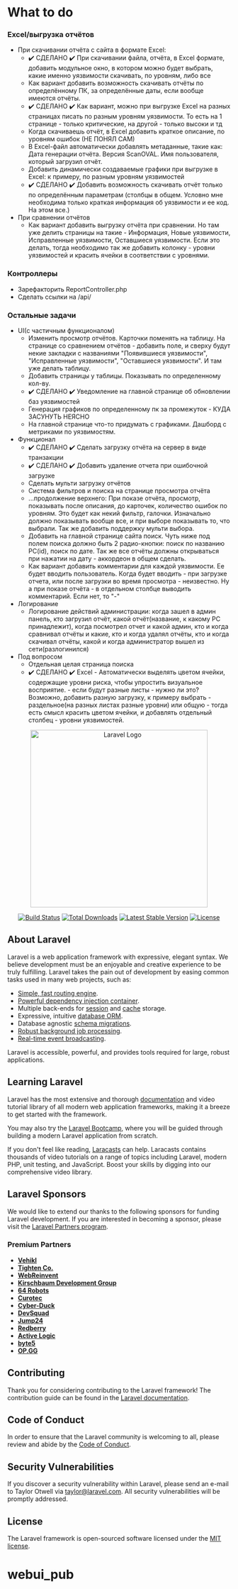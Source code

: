 # What to do
### Excel/выгрузка отчётов
- При скачивании отчёта с сайта в формате Excel:
    -  ✔️ СДЕЛАНО ✔️  При скачивании файла, отчёта, в Excel формате, добавить модульное окно, в котором можно будет выбрать, какие именно уязвимости скачивать, по уровням, либо все
    - Как вариант добавить возможность скачивать отчёты по определённому ПК, за определённые даты, если вообще имеются отчёты.
    - ✔️ СДЕЛАНО ✔️ Как вариант, можно при выгрузке Excel на разных страницах писать по разным уровням уязвимости. То есть на 1 странице - только критические, на другой - только высоки и тд
    - Когда скачиваешь отчёт, в Excel добавить краткое описание, по уровням ошибок (НЕ ПОНЯЛ САМ)
    - В Excel-файл автоматически добавлять метаданные, такие как: Дата генерации отчёта. Версия ScanOVAL. Имя пользователя, который загрузил отчёт.
    - Добавить динамически создаваемые графики при выгрузке в Excel: к примеру, по разным уровням уязвимостей
    -  ✔️ СДЕЛАНО ✔️  Добавить возможность скачивать отчёт только по определённым параметрам (столбцы в общем. Условно мне необходима только краткая информация об уязвимости и ее код. На этом все.)
- При сравнении отчётов
    - Как вариант добавить выгрузку отчёта при сравнении. Но там уже делить страницы на такие - Информация, Новые уязвимости, Исправленные уязвимости, Оставшиеся уязвимости. Если это делать, тогда необходимо так же добавить колонку - уровни уязвимостей и красить ячейки в соответствии с уровнями.
### Контроллеры
- Зарефакторить ReportController.php
- Сделать ссылки на /api/
### Остальные задачи
- UI(с частичным функционалом)
    - Изменить просмотр отчётов. Карточки поменять на таблицу. На странице со сравнением отчётов - добавить поле, и сверху будут некие закладки с названиями "Появившиеся уязвимости", "Исправленные уязвимости", "Оставшиеся уязвимости". И там уже делать таблицу. 
    - Добавить страницы у таблицы. Показывать по определенному кол-ву.
    -  ✔️ СДЕЛАНО ✔️  Уведомление на главной странице об обновлении баз уязвимостей
    - Генерация графиков по определенному пк за промежуток - КУДА ЗАСУНУТЬ НЕЯСНО
    - На главной странице что-то придумать с графиками. Дашборд с метриками по уязвимостям.
- Функционал
    - ✔️ СДЕЛАНО ✔️ Сделать загрузку отчёта на сервер в виде транзакции
    - ✔️ СДЕЛАНО ✔️ Добавить удаление отчета при ошибочной загрузке
    - Сделать мульти загрузку отчётов
    - Система фильтров и поиска на странице просмотра отчёта
    - ...продолжение верхнего: При показе отчёта, просмотр, показывать после описания, до карточек, количество ошибок по уровням. Это будет как некий фильтр, галочки. Изначально должно показывать вообще все, и при выборе показывать то, что выбрали. Так же добавить поддержку мульти выбора.
    - Добавить на главной странице сайта поиск. Чуть ниже под полем поиска должно быть 2 радио-кнопки: поиск по названию PC(id), поиск по дате. Так же все отчёты должны открываться при нажатии на дату - аккордеон в общем сделать.
    - Как вариант добавить комментарии для каждой уязвимости. Ее будет вводить пользователь. Когда будет вводить - при загрузке отчета, или после загрузки во время просмотра - неизвестно. Ну а при показе отчёта - в отдельном столбце выводить комментарий. Если нет, то "-"
- Логирование
    - Логирование действий администрации: когда зашел в админ панель, кто загрузил отчёт, какой отчёт(название, к какому PC принадлежит), когда посмотрел отчет и какой админ, кто и когда сравнивал отчёты и какие, кто и когда удалял отчёты, кто и когда скачивал отчёты, какой и когда администратор вышел из сети(разлогинился)
- Под вопросом
    - Отдельная целая страница поиска
    -  ✔️ СДЕЛАНО ✔️  Excel - Автоматически выделять цветом ячейки, содержащие уровни риска, чтобы упростить визуальное восприятие. - если будут разные листы - нужно ли это? Возможно, добавить разную загрузку, к примеру выбрать - раздельное(на разных листах разные уровни) или общую - тогда есть смысл красить цветом ячейки, и добавлять отдельный столбец - уровни уязвимостей.




<p align="center"><a href="https://laravel.com" target="_blank"><img src="https://raw.githubusercontent.com/laravel/art/master/logo-lockup/5%20SVG/2%20CMYK/1%20Full%20Color/laravel-logolockup-cmyk-red.svg" width="400" alt="Laravel Logo"></a></p>

<p align="center">
<a href="https://github.com/laravel/framework/actions"><img src="https://github.com/laravel/framework/workflows/tests/badge.svg" alt="Build Status"></a>
<a href="https://packagist.org/packages/laravel/framework"><img src="https://img.shields.io/packagist/dt/laravel/framework" alt="Total Downloads"></a>
<a href="https://packagist.org/packages/laravel/framework"><img src="https://img.shields.io/packagist/v/laravel/framework" alt="Latest Stable Version"></a>
<a href="https://packagist.org/packages/laravel/framework"><img src="https://img.shields.io/packagist/l/laravel/framework" alt="License"></a>
</p>

## About Laravel

Laravel is a web application framework with expressive, elegant syntax. We believe development must be an enjoyable and creative experience to be truly fulfilling. Laravel takes the pain out of development by easing common tasks used in many web projects, such as:

- [Simple, fast routing engine](https://laravel.com/docs/routing).
- [Powerful dependency injection container](https://laravel.com/docs/container).
- Multiple back-ends for [session](https://laravel.com/docs/session) and [cache](https://laravel.com/docs/cache) storage.
- Expressive, intuitive [database ORM](https://laravel.com/docs/eloquent).
- Database agnostic [schema migrations](https://laravel.com/docs/migrations).
- [Robust background job processing](https://laravel.com/docs/queues).
- [Real-time event broadcasting](https://laravel.com/docs/broadcasting).

Laravel is accessible, powerful, and provides tools required for large, robust applications.

## Learning Laravel

Laravel has the most extensive and thorough [documentation](https://laravel.com/docs) and video tutorial library of all modern web application frameworks, making it a breeze to get started with the framework.

You may also try the [Laravel Bootcamp](https://bootcamp.laravel.com), where you will be guided through building a modern Laravel application from scratch.

If you don't feel like reading, [Laracasts](https://laracasts.com) can help. Laracasts contains thousands of video tutorials on a range of topics including Laravel, modern PHP, unit testing, and JavaScript. Boost your skills by digging into our comprehensive video library.

## Laravel Sponsors

We would like to extend our thanks to the following sponsors for funding Laravel development. If you are interested in becoming a sponsor, please visit the [Laravel Partners program](https://partners.laravel.com).

### Premium Partners

- **[Vehikl](https://vehikl.com/)**
- **[Tighten Co.](https://tighten.co)**
- **[WebReinvent](https://webreinvent.com/)**
- **[Kirschbaum Development Group](https://kirschbaumdevelopment.com)**
- **[64 Robots](https://64robots.com)**
- **[Curotec](https://www.curotec.com/services/technologies/laravel/)**
- **[Cyber-Duck](https://cyber-duck.co.uk)**
- **[DevSquad](https://devsquad.com/hire-laravel-developers)**
- **[Jump24](https://jump24.co.uk)**
- **[Redberry](https://redberry.international/laravel/)**
- **[Active Logic](https://activelogic.com)**
- **[byte5](https://byte5.de)**
- **[OP.GG](https://op.gg)**

## Contributing

Thank you for considering contributing to the Laravel framework! The contribution guide can be found in the [Laravel documentation](https://laravel.com/docs/contributions).

## Code of Conduct

In order to ensure that the Laravel community is welcoming to all, please review and abide by the [Code of Conduct](https://laravel.com/docs/contributions#code-of-conduct).

## Security Vulnerabilities

If you discover a security vulnerability within Laravel, please send an e-mail to Taylor Otwell via [taylor@laravel.com](mailto:taylor@laravel.com). All security vulnerabilities will be promptly addressed.

## License

The Laravel framework is open-sourced software licensed under the [MIT license](https://opensource.org/licenses/MIT).
# webui_pub
